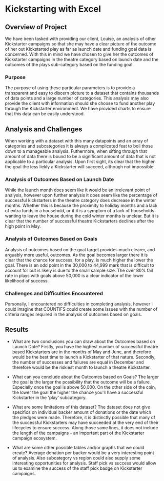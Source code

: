 # Kickstarting with Excel

## Overview of Project
We have been tasked with providing our client, Louise, an analysis of other Kickstarter campaigns so that she may have a clear picture of the outcome of her out Kickstarted play as far as launch date and funding goal data is concerned. With this in mind we have chosen to give her the outcomes of Kickstarter campaigns in the theatre category based on launch date and the outcomes of the plays sub-category based on the funding goal.

### Purpose
The purpose of using these particular parameters is to provide a transparent and easy to discern picture to a dataset that contains thousands of data points and a large number of categories. This analysis may also provide the client with information should she choose to fund another play through the Kickstarter environment. We have provided charts to ensure that this data can be easily understood.

## Analysis and Challenges
When working with a dataset with this many datapoints and an array of categories and subcategories it is always a complicated feat to boil those down to a manageable analysis. Futhermore, when sifting through that amount of data there is bound to be a significant amount of data that is not applicable to a particular analysis. Upon first sight, its clear that the higher the goal the less liekly a Kickstarter will succeed, although not impossible.

### Analysis of Outcomes Based on Launch Date
While the launch month does seem like it would be an irrelevant point of analysis, however upon further analysis it does seem like the percentage of successful kickstarters in the theatre category does decrease in the winter months. Whether this is because the proximity to holiday months and a lack of extra funds in a household, or if it is a symptom of a lack of households wanting to leave the house during the cold winter months is unclear. But it is clear that the number of successful theatre Kickstarters declines after the high point in May.

### Analysis of Outcomes Based on Goals
Analysis of outcomes based on the goal target provides much clearer, and arguably more useful, outcomes. As the goal becomes larger there it is clear that the chance for success, for a play, is much higher the lower the goal. There is an odd point in the 30,000 to 44,999 mark that is difficult to account for but is likely is due to the small sample size. The over 80% fail rate in plays with goals above 50,000 is a clear indicator of the lower likelihood of success.

### Challenges and Difficulties Encountered
Personally, I encountered no difficulties in completing analysis, however I could imagine that COUNTIFS could create some issues with the number of criteria ranges required in the analysis of outcomes based on goals. 

## Results

- What are two conclusions you can draw about the Outcomes based on Launch Date?
Firstly, you have the highest number of successful theatre based Kickstarters are in the months of May and June, and therefore would be the best time to launch a Kickstarter of that nature. Secondly, the number of successes and failures are equal in December and therefore would be the riskiest month to launch a theatre Kickstarter.

- What can you conclude about the Outcomes based on Goals?
The larger the goal is the larger the possibility that the outcome will be a failure. Especially once the goal is above 50,000. On the other side of the coin, the lower the goal the higher the chance you'll have a successful Kickstarter in the 'play' subcategory.

- What are some limitations of this dataset?
The dataset does not give specifics on individual backer amount of donations or the date which the pledges were made. Therefore, it is distinctly possible that many of the successful Kickstarters may have succeeded at the very end of their lifecycles to ensure success. Along those same lines, it does not include the length of the campaigns - an important part of the Kickstarter campaign ecosystem.

- What are some other possible tables and/or graphs that we could create?
Average donation per backer would be a very interesting point of analysis. Also subcategory vs region could also supply some interesting opportunities for analysis. Staff pick vs success would allow us to examine the success of the staff pick badge on Kickstarter campaigns.
